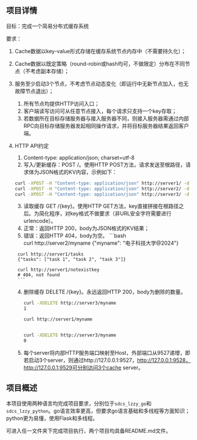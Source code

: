 ## 项目详情

目标：完成一个简易分布式缓存系统


要求：
1. Cache数据以key-value形式存储在缓存系统节点内存中（不需要持久化）；
2. Cache数据以既定策略（round-robin或hash均可，不做限定）分布在不同节点（不考虑副本存储）；
3. 服务至少启动3个节点，不考虑节点动态变化（即运行中无新节点加入，也无故障节点退出）；
    1. 所有节点均提供HTTP访问入口；
    2. 客户端读写访问可从任意节点接入，每个请求只支持一个key存取；
    3. 若数据所在目标存储服务器与接入服务器不同，则接入服务器需通过内部RPC向目标存储服务器发起相同操作请求，并将目标服务器结果返回客户端。
4. HTTP API约定
    1. Content-type: application/json; charset=utf-8
    2. 写入/更新缓存：POST /。使用HTTP POST方法，请求发送至根路径，请求体为JSON格式的KV内容，示例如下：
    ```bash
    curl -XPOST -H "Content-type: application/json" http://server1/ -d '{"myname": "电子科技大学@2024"}'
    curl -XPOST -H "Content-type: application/json" http://server2/ -d '{"tasks": ["task 1", "task 2", "task 3"]}'
    curl -XPOST -H "Content-type: application/json" http://server3/ -d '{"age": 123}'
    ```
    3. 读取缓存 GET /{key}。使用HTTP GET方法，key直接拼接在根路径之后。为简化程序，对key格式不做要求（非URL安全字符需要进行urlencode）。
      1. 正常：返回HTTP 200，body为JSON格式的KV结果；
      2. 错误：返回HTTP 404，body为空。
        ```bash    
        curl http://server2/myname
        {"myname": "电子科技大学@2024"}

        curl http://server1/tasks
        {"tasks": ["task 1", "task 2", "task 3"]}

        curl http://server1/notexistkey
        # 404, not found
        ```

    4. 删除缓存 DELETE /{key}。永远返回HTTP 200，body为删除的数量。
        ```bash
        curl -XDELETE http://server3/myname
        1

        curl http://server1/myname


        curl -XDELETE http://server3/myname
        0
        ```
    5. 每个server将内部HTTP服务端口映射至Host，外部端口从9527递增，即若启动3个server，则通过http://127.0.0.1:9527，http://127.0.0.1:9528，http://127.0.0.1:9529可分别访问3个cache server。

## 项目概述

本项目使用两种语言均完成项目要求，分别位于``sdcs_lzzy_go``和``sdcs_lzzy_python``。go语言效率更高，但要求go语言基础和多线程等方面知识；python更为易懂，使用Flask和多线程。

可进入任一文件夹下完成项目执行，两个项目均具备README.md文件。

